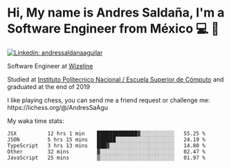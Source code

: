 # Hi, My name is Andres Saldaña, I'm a Software Engineer from México :computer: :boy:

[![Linkedin: andressaldanaaguilar](https://img.shields.io/badge/-andressaldanaaguilar-blue?style=flat-square&logo=Linkedin&logoColor=white&link=https://www.linkedin.com/in/thaianebraga/)](https://www.linkedin.com/in/andressaldanaaguilar)

<p>Software Engineer at <a href="https://www.wizeline.com/">Wizeline</a></p>
<p>Studied at <a href="https://en.wikipedia.org/wiki/ESCOM">Instituto Politecnico Nacional / Escuela Superior de Cómputo</a> and graduated at the end of 2019</p>
<p>I like playing chess, you can send me a friend request or challenge me: https://lichess.org/@/AndresSaAgu</p>

<p> My waka time stats: </p>

<!--START_SECTION:waka-->
```text
JSX          12 hrs 1 min    █████████████▓░░░░░░░░░░░   55.25 % 
JSON         5 hrs 15 mins   ██████░░░░░░░░░░░░░░░░░░░   24.19 % 
TypeScript   3 hrs 13 mins   ███▓░░░░░░░░░░░░░░░░░░░░░   14.80 % 
Other        32 mins         ▓░░░░░░░░░░░░░░░░░░░░░░░░   02.47 % 
JavaScript   25 mins         ▒░░░░░░░░░░░░░░░░░░░░░░░░   01.97 % 
```
<!--END_SECTION:waka-->
